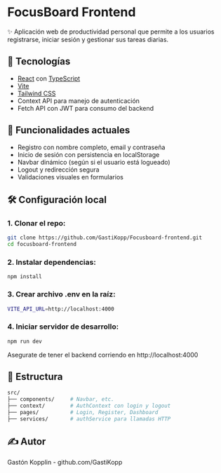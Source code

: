 # FocusBoard Frontend

✨ Aplicación web de productividad personal que permite a los usuarios registrarse, iniciar sesión y gestionar sus tareas diarias.

## 🚀 Tecnologías

- [React](https://reactjs.org/) con [TypeScript](https://www.typescriptlang.org/)
- [Vite](https://vitejs.dev/)
- [Tailwind CSS](https://tailwindcss.com/)
- Context API para manejo de autenticación
- Fetch API con JWT para consumo del backend

## 🔐 Funcionalidades actuales

- Registro con nombre completo, email y contraseña
- Inicio de sesión con persistencia en localStorage
- Navbar dinámico (según si el usuario está logueado)
- Logout y redirección segura
- Validaciones visuales en formularios

## 🛠️ Configuración local

### 1. Clonar el repo:
   ```bash
   git clone https://github.com/GastiKopp/Focusboard-frontend.git
   cd focusboard-frontend
   ```
### 2. Instalar dependencias:   
    npm install
### 3. Crear archivo .env en la raíz:
   ```bash
   VITE_API_URL=http://localhost:4000
   ```
### 4. Iniciar servidor de desarrollo:
   ```bash
   npm run dev
   ```
   Asegurate de tener el backend corriendo en http://localhost:4000

## 📂 Estructura
```bash
src/
├── components/     # Navbar, etc.
├── context/        # AuthContext con login y logout
├── pages/          # Login, Register, Dashboard
├── services/       # authService para llamadas HTTP
```
## ✍️ Autor

Gastón Kopplin - 
github.com/GastiKopp

